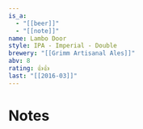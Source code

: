 ```yaml
---
is_a:
  - "[[beer]]"
  - "[[note]]"
name: Lambo Door
style: IPA - Imperial - Double
brewery: "[[Grimm Artisanal Ales]]"
abv: 8
rating: 👍👍
last: "[[2016-03]]"
---
```

# Notes

